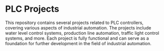 # PLC Projects

This repository contains several projects related to PLC controllers, covering various aspects of industrial automation. The projects include water level control systems, production line automation, traffic light control systems, and more. Each project is fully functional and can serve as a foundation for further development in the field of industrial automation.
